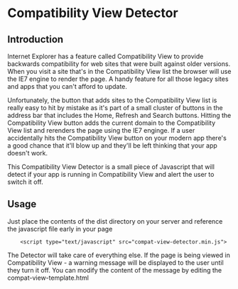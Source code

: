 Compatibility View Detector
===========================

Introduction
------------

Internet Explorer has a feature called Compatibility View to provide backwards compatibility for web sites that were built against older versions. When you visit a site that's in the Compatibility View list the browser will use the IE7 engine to render the page. A handy feature for all those legacy sites and apps that you can't afford to update. 

Unfortunately, the button that adds sites to the Compatibility View list is really easy to hit by mistake as it's part of a small cluster of buttons in the address bar that includes the Home, Refresh and Search buttons. Hitting the Compatibility View button adds the current domain to the Compatibility View list and rerenders the page using the IE7 enginge. If a user accidentally hits the Compatibility View button on your modern app there's a good chance that it'll blow up and they'll be left thinking that your app doesn't work.

This Compatibility View Detector is a small piece of Javascript that will detect if your app is running in Compatibility View and alert the user to switch it off.

Usage
-----

Just place the contents of the dist directory on your server and reference the javascript file early in your page

		<script type="text/javascript" src="compat-view-detector.min.js">

The Detector will take care of everything else. If the page is being viewed in Compatibility View - a warning message will be displayed to the user until they turn it off. You can modify the content of the message by editing the compat-view-template.html

